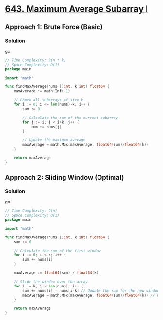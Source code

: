 # [643. Maximum Average Subarray I](https://leetcode.com/problems/maximum-average-subarray-i/)

## Approach 1: Brute Force (Basic)

### Solution
go
```go
// Time Complexity: O(n * k)
// Space Complexity: O(1)
package main

import "math"

func findMaxAverage(nums []int, k int) float64 {
    maxAverage := math.Inf(-1)

    // Check all subarrays of size k
    for i := 0; i <= len(nums)-k; i++ {
        sum := 0

        // Calculate the sum of the current subarray
        for j := i; j < i+k; j++ {
            sum += nums[j]
        }

        // Update the maximum average
        maxAverage = math.Max(maxAverage, float64(sum)/float64(k))
    }

    return maxAverage
}
```

## Approach 2: Sliding Window (Optimal)

### Solution
go
```go
// Time Complexity: O(n)
// Space Complexity: O(1)
package main

import "math"

func findMaxAverage(nums []int, k int) float64 {
    sum := 0

    // Calculate the sum of the first window
    for i := 0; i < k; i++ {
        sum += nums[i]
    }

    maxAverage := float64(sum) / float64(k)

    // Slide the window over the array
    for i := k; i < len(nums); i++ {
        sum += nums[i] - nums[i-k] // Update the sum for the new window
        maxAverage = math.Max(maxAverage, float64(sum)/float64(k)) // Update the maximum average
    }

    return maxAverage
}
```

